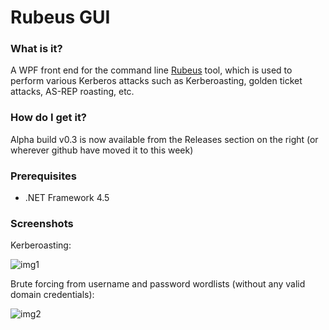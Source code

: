 # Rubeus GUI

### What is it?
 A WPF front end for the command line [Rubeus](https://github.com/GhostPack/Rubeus) tool, which is used to perform various Kerberos attacks such as Kerberoasting, golden ticket attacks, AS-REP roasting, etc.
 
 ### How do I get it?
 Alpha build v0.3 is now available from the Releases section on the right (or wherever github have moved it to this week)
 
  ### Prerequisites
 - .NET Framework 4.5
 
 ### Screenshots
 
 Kerberoasting:
 
 ![img1](https://raw.githubusercontent.com/VbScrub/Rubeus-GUI/GUI-master/Rubeus03.png)
 
 Brute forcing from username and password wordlists (without any valid domain credentials):
 
 ![img2](https://raw.githubusercontent.com/VbScrub/Rubeus-GUI/GUI-master/Rubeus04.png)
 


